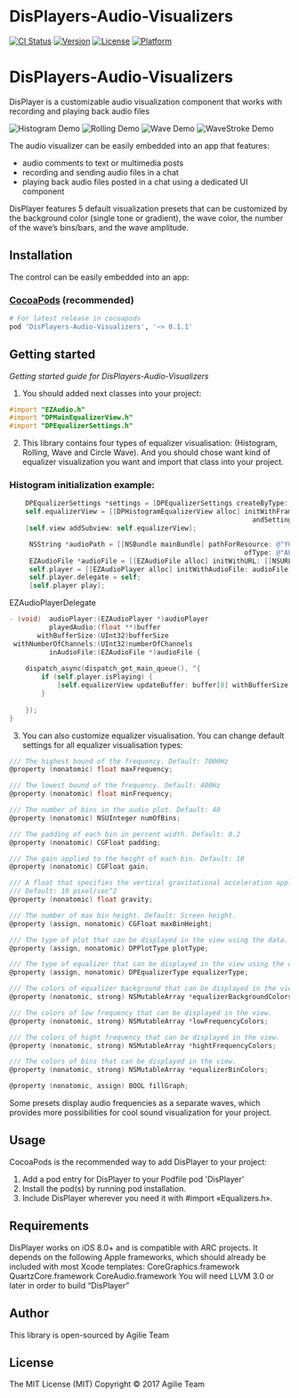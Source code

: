 # DisPlayers-Audio-Visualizers

[![CI Status](http://img.shields.io/travis/liptugamichael@gmail.com/DisPlayers-Audio-Visualizers.svg?style=flat)](https://travis-ci.org/liptugamichael@gmail.com/DisPlayers-Audio-Visualizers)
[![Version](https://img.shields.io/cocoapods/v/DisPlayers-Audio-Visualizers.svg?style=flat)](http://cocoapods.org/pods/DisPlayers-Audio-Visualizers)
[![License](https://img.shields.io/cocoapods/l/DisPlayers-Audio-Visualizers.svg?style=flat)](http://cocoapods.org/pods/DisPlayers-Audio-Visualizers)
[![Platform](https://img.shields.io/cocoapods/p/DisPlayers-Audio-Visualizers.svg?style=flat)](http://cocoapods.org/pods/DisPlayers-Audio-Visualizers)

# DisPlayers-Audio-Visualizers
DisPlayer is a customizable audio visualization component that works with recording and playing back audio files

![Histogram Demo](https://cloud.githubusercontent.com/assets/11332192/24103061/c3197d9c-0d86-11e7-8563-335eb32e7a75.gif)
![Rolling Demo](https://cloud.githubusercontent.com/assets/11332192/24104739/9e551c0a-0d8b-11e7-8c08-1c3663db1065.gif)
![Wave Demo](https://cloud.githubusercontent.com/assets/11332192/24104119/0ad9faaa-0d8a-11e7-9889-31f5df7a8648.gif)
![WaveStroke Demo](https://cloud.githubusercontent.com/assets/11332192/24104353/b4151578-0d8a-11e7-95f1-d267fab0ac49.gif)

The audio visualizer can be easily embedded into an app that features:
* audio comments to text or multimedia posts
* recording and sending audio files in a chat
* playing back audio files posted in a chat using a dedicated UI component

DisPlayer features 5 default visualization presets that can be customized by the background color (single tone or gradient), the wave color, the number of the wave’s bins/bars, and the wave amplitude.

## Installation

The control can be easily embedded into an app:

### [CocoaPods](https://cocoapods.org/) (recommended)

````ruby
# For latest release in cocoapods
pod 'DisPlayers-Audio-Visualizers', '~> 0.1.1'
````

## Getting started

*Getting started guide for DisPlayers-Audio-Visualizers*
1) You should added next classes into your project:

 ````objective-c
#import "EZAudio.h" 
#import "DPMainEqualizerView.h"
#import "DPEqualizerSettings.h"
````

2) This library contains four types of equalizer visualisation: (Histogram, Rolling, Wave and Circle Wave). And you should chose want kind of equalizer visualization you want and import that class into your project.

### Histogram initialization example:

````objective-c
    DPEqualizerSettings *settings = [DPEqualizerSettings createByType: DPHistogram];
    self.equalizerView = [[DPHistogramEqualizerView alloc] initWithFrame: self.view.bounds 
                                                             andSettings: settings];
    [self.view addSubview: self.equalizerView];
````

````objective-c
     NSString *audioPath = [[NSBundle mainBundle] pathForResource: @"YOUR_AUDIO_FILE_PATH" 
                                                           ofType: @"AUDIO_FILE_TYPE"];
     EZAudioFile *audioFile = [[EZAudioFile alloc] initWithURL: [[NSURL alloc] initWithString: audioPath]];
     self.player = [[EZAudioPlayer alloc] initWithAudioFile: audioFile];
     self.player.delegate = self;
     [self.player play];
````

EZAudioPlayerDelegate

````objective-c
- (void)  audioPlayer:(EZAudioPlayer *)audioPlayer
          playedAudio:(float **)buffer
       withBufferSize:(UInt32)bufferSize
 withNumberOfChannels:(UInt32)numberOfChannels
          inAudioFile:(EZAudioFile *)audioFile {
          
    dispatch_async(dispatch_get_main_queue(), ^{
        if (self.player.isPlaying) {
            [self.equalizerView updateBuffer: buffer[0] withBufferSize:bufferSize];
        }
    
    });
}
````

3) You can also customize equalizer visualisation. You can change default settings for all equalizer visualisation types:
````objective-c
/// The highest bound of the frequency. Default: 7000Hz
@property (nonatomic) float maxFrequency;

/// The lowest bound of the frequency. Default: 400Hz
@property (nonatomic) float minFrequency;

/// The number of bins in the audio plot. Default: 40
@property (nonatomic) NSUInteger numOfBins;

/// The padding of each bin in percent width. Default: 0.2
@property (nonatomic) CGFloat padding;

/// The gain applied to the height of each bin. Default: 10
@property (nonatomic) CGFloat gain;

/// A float that specifies the vertical gravitational acceleration applied to each bin.
/// Default: 10 pixel/sec^2
@property (nonatomic) float gravity;

/// The number of max bin height. Default: Screen height.
@property (assign, nonatomic) CGFloat maxBinHeight;

/// The type of plot that can be displayed in the view using the data. Default: DPPlotTypeBuffer.
@property (assign, nonatomic) DPPlotType plotType;

/// The type of equalizer that can be displayed in the view using the data. Default: DPHistogram.
@property (assign, nonatomic) DPEqualizerType equalizerType;

/// The colors of equalizer background that can be displayed in the view.
@property (nonatomic, strong) NSMutableArray *equalizerBackgroundColors;

/// The colors of low frequency that can be displayed in the view.
@property (nonatomic, strong) NSMutableArray *lowFrequencyColors;

/// The colors of hight frequency that can be displayed in the view.
@property (nonatomic, strong) NSMutableArray *hightFrequencyColors;

/// The colors of bins that can be displayed in the view.
@property (nonatomic, strong) NSMutableArray *equalizerBinColors;

@property (nonatomic, assign) BOOL fillGraph;
````

Some presets display audio frequencies as a separate waves, which provides more possibilities for cool sound visualization for your project.

## Usage

CocoaPods is the recommended way to add DisPlayer to your project:
 
 1. Add a pod entry for DisPlayer to your Podfile pod 'DisPlayer'
 2. Install the pod(s) by running pod installation.
 3. Include DisPlayer wherever you need it with #import «Equalizers.h».

## Requirements

DisPlayer works on iOS 8.0+ and is compatible with ARC projects.
It depends on the following Apple frameworks, which should already be included with most Xcode templates:
CoreGraphics.framework
QuartzCore.framework 
CoreAudio.framework 
You will need LLVM 3.0 or later in order to build “DisPlayer”

## Author

This library is open-sourced by Agilie Team

## License

The MIT License (MIT) Copyright © 2017 Agilie Team
